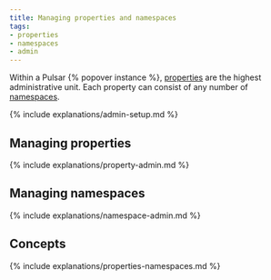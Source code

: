 ```yaml
---
title: Managing properties and namespaces
tags:
- properties
- namespaces
- admin
---
```


Within a Pulsar {% popover instance %}, [properties](#properties) are the highest administrative unit. Each property can consist of any number of [namespaces](#namespaces).

{% include explanations/admin-setup.md %}

## Managing properties

{% include explanations/property-admin.md %}

## Managing namespaces

{% include explanations/namespace-admin.md %}

## Concepts

{% include explanations/properties-namespaces.md %}
